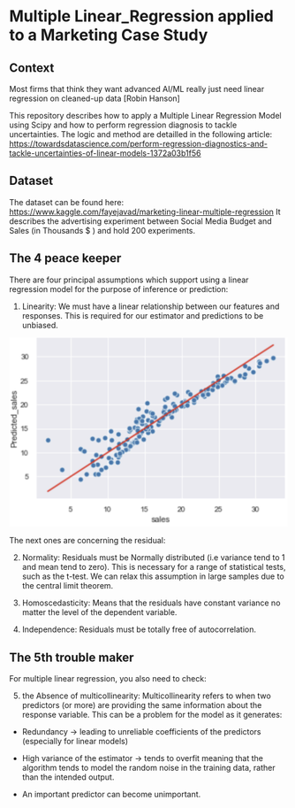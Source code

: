 # Multiple Linear_Regression applied to a Marketing Case Study

## Context

Most firms that think they want advanced AI/ML really just need linear regression on cleaned-up data [Robin Hanson]

This repository describes how to apply a Multiple Linear Regression Model using Scipy and how to perform regression diagnosis to tackle uncertainties. 
The logic and method are detailled in the following article: https://towardsdatascience.com/perform-regression-diagnostics-and-tackle-uncertainties-of-linear-models-1372a03b1f56 

## Dataset

The dataset can be found here: https://www.kaggle.com/fayejavad/marketing-linear-multiple-regression
It describes the advertising experiment between Social Media Budget and Sales (in Thousands $ ) and hold 200 experiments.

## The 4 peace keeper

There are four principal assumptions which support using a linear regression model for the purpose of inference or prediction:

1. Linearity: 
We must have a linear relationship between our features and responses. This is required for our estimator and predictions to be unbiased.
<img src="images/Screenshot 2022-10-21 at 18.18.50.png"/>

The next ones are concerning the residual:

2. Normality:
Residuals must be Normally distributed (i.e variance tend to 1 and mean tend to zero). This is necessary for a range of statistical tests, such as the t-test. We can relax this assumption in large samples due to the central limit theorem.

3. Homoscedasticity:
Means that the residuals have constant variance no matter the level of the dependent variable.


4. Independence:
Residuals must be totally free of autocorrelation.


## The 5th trouble maker

For multiple linear regression, you also need to check:

5. the Absence of multicollinearity:
Multicollinearity refers to when two predictors (or more) are providing the same information about the response variable. This can be a problem for the model as it generates:

- Redundancy → leading to unreliable coefficients of the predictors (especially for linear models)

- High variance of the estimator → tends to overfit meaning that the algorithm tends to model the random noise in the training data, rather than the intended output.

- An important predictor can become unimportant.



